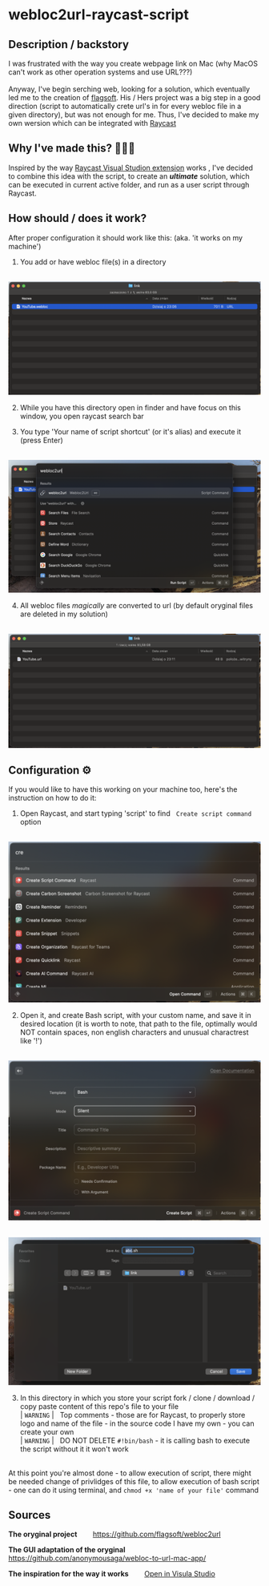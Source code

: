 # webloc2url-raycast-script
## Description / backstory

I was frustrated with the way you create webpage link on Mac (why MacOS can't work as other operation systems and use URL???) <br><br> Anyway, I've begin serching web, looking for a solution, which eventually led me to the creation of [flagsoft](https://github.com/flagsoft). His / Hers project was a big step in a good direction (script to automatically crete url's in for every webloc file in a given directory), but was not enough for me. Thus, I've decided to make my own wersion which can be integrated with [Raycast](https://github.com/raycast)
## Why I've made this? 🤷🏼‍♂️
Inspired by the way [Raycast Visual Studion extension](https://github.com/raycast/extensions/tree/4978a558a7bf210f3f3e503f5d37beaf3ef9af8c/extensions/open-in-visual-studio-code) works , I've decided to combine this idea with the script, to create an ***ultimate*** solution, which can be executed in current active folder, and run as a user script through Raycast. 

## How should / does it work?
After proper configuration it should work like this: (aka. 'it works on my machine')

1. You add or have webloc file(s) in a directory

<br>![Before conversion](pics/before_conv.png)<br>

2. While you have this directory open in finder and have focus on this window, you open raycast search bar

3. You type 'Your name of script shortcut' (or it's alias) and execute it (press Enter)

<br>![During conversion](pics/during_conv.png)<br>

4. All webloc files *magically* are converted to url (by default oryginal files are deleted in my solution)

<br>![After conversion](pics/after_conv.png)<br>

## Configuration ⚙️
If you would like to have this working on your machine too, here's the instruction on how to do it:
1. Open Raycast, and start typing 'script' to find &nbsp; `Create script command` &nbsp; option

<br>![Create script command](pics/create_script_command.png)<br>

2. Open it, and create Bash script, with your custom name, and save it in desired location (it is worth to note, that path to the file, optimally would NOT contain spaces, non english characters and unusual charactrest like '!')

<br>![Create script](pics/create_script.png)<br>

<br>![Create script](pics/save_script.png)<br>

3. In this directory in which you store your script fork / clone / download / copy paste content of this repo's file to your file
<br>| `WARNING` | &nbsp; Top comments - those are for Raycast, to properly store logo and name of the file - in the source code I have my own - you can create your own
<br>| `WARNING` | &nbsp; DO NOT DELETE `#!bin/bash` - it is calling bash to execute the script without it it won't work

<br> At this point you're almost done - to allow execution of script, there might be needed change of privlidges of this file, to allow execution of bash script - one can do it using terminal, and `chmod +x 'name of your file'` command

## Sources

**The oryginal project** &nbsp;&nbsp;&nbsp;&nbsp;&nbsp;&nbsp; https://github.com/flagsoft/webloc2url

**The GUI adaptation of the oryginal** &nbsp;&nbsp;&nbsp;&nbsp;&nbsp;&nbsp; https://github.com/anonymousaga/webloc-to-url-mac-app/

**The inspiration for the way it works**  &nbsp;&nbsp;&nbsp;&nbsp;&nbsp;&nbsp; [Open in Visula Studio](https://github.com/raycast/extensions/tree/4978a558a7bf210f3f3e503f5d37beaf3ef9af8c/extensions/open-in-visual-studio-code)
